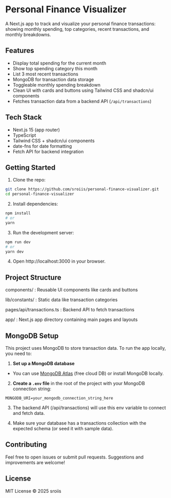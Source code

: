 # Personal Finance Visualizer

A Next.js app to track and visualize your personal finance transactions: showing monthly spending, top categories, recent transactions, and monthly breakdowns.

## Features

- Display total spending for the current month
- Show top spending category this month
- List 3 most recent transactions
- MongoDB for transaction data storage
- Toggleable monthly spending breakdown
- Clean UI with cards and buttons using Tailwind CSS and shadcn/ui components
- Fetches transaction data from a backend API (`/api/transactions`)

## Tech Stack

- Next.js 15 (app router)
- TypeScript
- Tailwind CSS + shadcn/ui components
- date-fns for date formatting
- Fetch API for backend integration

## Getting Started

1. Clone the repo:

```bash
git clone https://github.com/sroiis/personal-finance-visualizer.git
cd personal-finance-visualizer
```

2. Install dependencies:

```bash
npm install
# or
yarn
```
3. Run the development server:

```bash
npm run dev
# or
yarn dev
```

4. Open http://localhost:3000 in your browser.

## Project Structure
components/ : Reusable UI components like cards and buttons

lib/constants/ : Static data like transaction categories

pages/api/transactions.ts : Backend API to fetch transactions

app/ : Next.js app directory containing main pages and layouts

## MongoDB Setup

This project uses MongoDB to store transaction data. To run the app locally, you need to:

1. **Set up a MongoDB database**

- You can use [MongoDB Atlas](https://www.mongodb.com/cloud/atlas) (free cloud DB) or install MongoDB locally.

2. **Create a `.env` file** in the root of the project with your MongoDB connection string:

```env
MONGODB_URI=your_mongodb_connection_string_here
```

3. The backend API (/api/transactions) will use this env variable to connect and fetch data.

4. Make sure your database has a transactions collection with the expected schema (or seed it with sample data).

## Contributing
Feel free to open issues or submit pull requests. Suggestions and improvements are welcome!

## License
MIT License © 2025 sroiis
